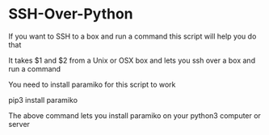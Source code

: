 # SSH-Over-Python
If you want to SSH to a box and run a command this script will help you do that

It takes $1 and $2 from a Unix or OSX box and lets you ssh over a box and run a command

You need to install paramiko for this script to work

pip3 install paramiko 

The above command lets you install paramiko on your python3 computer or server
